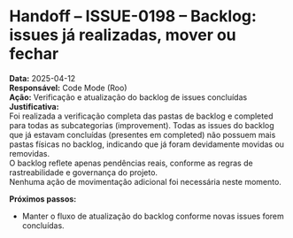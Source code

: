 # Handoff – ISSUE-0198 – Backlog: issues já realizadas, mover ou fechar

**Data:** 2025-04-12  
**Responsável:** Code Mode (Roo)  
**Ação:** Verificação e atualização do backlog de issues concluídas  
**Justificativa:**  
Foi realizada a verificação completa das pastas de backlog e completed para todas as subcategorias (improvement). Todas as issues do backlog que já estavam concluídas (presentes em completed) não possuem mais pastas físicas no backlog, indicando que já foram devidamente movidas ou removidas.  
O backlog reflete apenas pendências reais, conforme as regras de rastreabilidade e governança do projeto.  
Nenhuma ação de movimentação adicional foi necessária neste momento.

**Próximos passos:**  
- Manter o fluxo de atualização do backlog conforme novas issues forem concluídas.